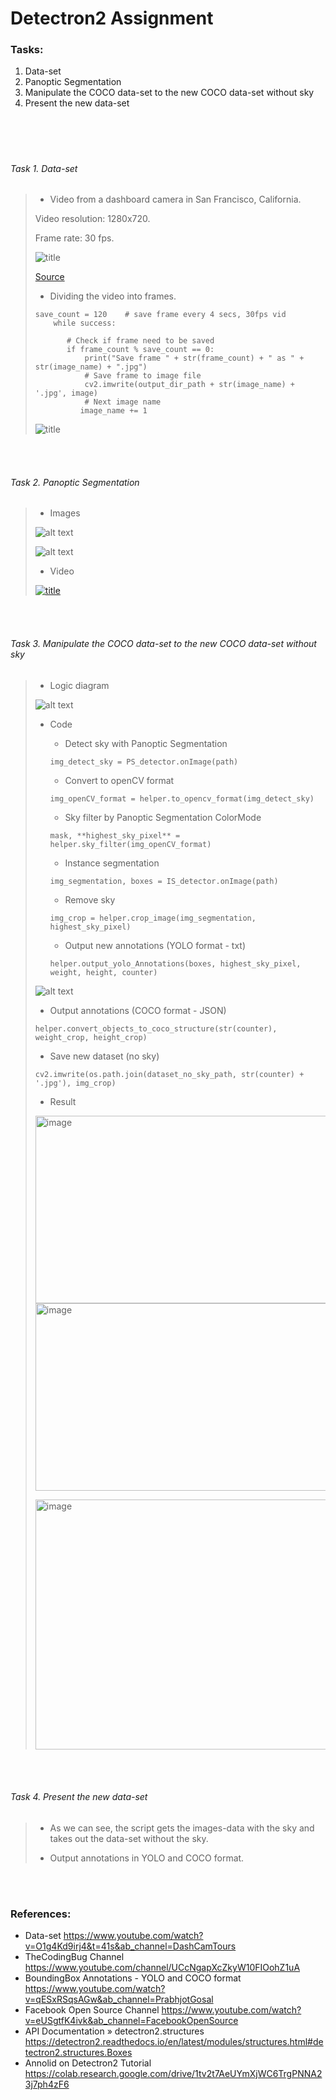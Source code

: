 # Detectron2 Assignment

### Tasks:

1. Data-set
2. Panoptic Segmentation
3. Manipulate the COCO data-set to the new COCO data-set without sky
4. Present the new data-set

<p>
<br />
<br />
</p>

# 
###### Task 1. Data-set
> - Video from a dashboard camera in San Francisco, California.
> 
> Video resolution: 1280x720. 
> 
> Frame rate: 30 fps.
>
> ![title](/github_images/youtube.png)
>
> [Source](https://www.youtube.com/watch?v=O1g4Kd9irj4&t=42s&ab_channel=DashCamTours)
>  
> 
> - Dividing the video into frames.
> ```
> save_count = 120    # save frame every 4 secs, 30fps vid
>     while success:
>
>        # Check if frame need to be saved
>        if frame_count % save_count == 0:
>            print("Save frame " + str(frame_count) + " as " + str(image_name) + ".jpg")
>            # Save frame to image file
>            cv2.imwrite(output_dir_path + str(image_name) + '.jpg', image)
>            # Next image name
>           image_name += 1
> ```
> 
> ![title](/github_images/video_to_frames.png) 
> 

<p>
<br />
<br />
</p>

###### Task 2. Panoptic Segmentation
> - Images
> 
> ![alt text](/github_images/Panoptic_Segmentation/example1.jpg)
> 
> ![alt text](/github_images/Panoptic_Segmentation/example2.jpg)
> 
> - Video
>
> [![title](/github_images/youtube_symbol.png "ChameleonVISION - video assistant referee system for beach volleyball games")](https://youtu.be/ZWi2Loa3oFI)
> 
> 

<p>
<br />
<br />
</p>

###### Task 3. Manipulate the COCO data-set to the new COCO data-set without sky
> - Logic diagram
> 
> ![alt text](/github_images/diagrams/logic_diagram.png)
>
> - Code
>
>   - Detect sky with Panoptic Segmentation
>   ```
>   img_detect_sky = PS_detector.onImage(path)
>   ```
>
>   - Convert to openCV format
>   ```
>   img_openCV_format = helper.to_opencv_format(img_detect_sky)
>   ```
>
>   - Sky filter by Panoptic Segmentation ColorMode
>   ```
>   mask, **highest_sky_pixel** = helper.sky_filter(img_openCV_format)
>   ```
>
>   - Instance segmentation
>   ```
>   img_segmentation, boxes = IS_detector.onImage(path)
>   ```
>
>   - Remove sky
>   ```
>   img_crop = helper.crop_image(img_segmentation, highest_sky_pixel)
>   ```
>
>   - Output new annotations (YOLO format - txt)
>   ```
>   helper.output_yolo_Annotations(boxes, highest_sky_pixel, weight, height, counter)
>   ``` 
> ![alt text](/github_images/diagrams/annotations_after_crop.jpeg)
>
>
>   - Output annotations (COCO format - JSON)
>   ```
>   helper.convert_objects_to_coco_structure(str(counter), weight_crop, height_crop)
>   ```
>
>   - Save new dataset (no sky)
>   ```
>   cv2.imwrite(os.path.join(dataset_no_sky_path, str(counter) + '.jpg'), img_crop)
>   ```
>
> - Result
>
> <span><img width="700" height="300" alt="image" src="/github_images/compare/example1.jpg"/></span> <span><img width="700" height="300" alt="image" src="/github_images/compare/example2.jpg"/></span>
> 
> <span><img width="700" height="400" alt="image" src="/github_images/compare/example3.jpg"/></span>
> 
>
> 
>
>
>
>
>

<p>
<br />
<br />
</p>

###### Task 4. Present the new data-set
>
> - As we can see, the script gets the images-data with the sky and takes out the data-set without the sky.
> * Output annotations in YOLO and COCO format.
> 

<p>
<br />
<br />
</p>

### References:

- Data-set
  https://www.youtube.com/watch?v=O1g4Kd9irj4&t=41s&ab_channel=DashCamTours
- TheCodingBug Channel
  https://www.youtube.com/channel/UCcNgapXcZkyW10FIOohZ1uA
- BoundingBox Annotations - YOLO and COCO format 
  https://www.youtube.com/watch?v=qESxRSqsAGw&ab_channel=PrabhjotGosal
- Facebook Open Source Channel
  https://www.youtube.com/watch?v=eUSgtfK4ivk&ab_channel=FacebookOpenSource
- API Documentation » detectron2.structures 
  https://detectron2.readthedocs.io/en/latest/modules/structures.html#detectron2.structures.Boxes
- Annolid on Detectron2 Tutorial 
  https://colab.research.google.com/drive/1tv2t7AeUYmXjWC6TrgPNNA23j7ph4zF6
  

